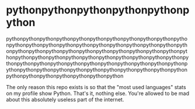 # pythonpythonpythonpythonpythonpython
pythonpythonpythonpythonpythonpythonpythonpythonpythonpythonpythonpythonpythonpythonpythonpythonpythonpythonpythonpythonpythonpythonpythonpythonpythonpythonpythonpythonpythonpythonpythonpythonpythonpythonpythonpythonpythonpythonpythonpythonpythonpythonpythonpythonpythonpythonpythonpythonpythonpythonpythonpythonpythonpythonpythonpythonpythonpythonpythonpythonpythonpythonpythonpythonpythonpythonpythonpythonpythonpythonpythonpython
  
  
  
  
  
  
  
  
  
  
  
  
  
  
  
  
  
  
  
  
  
  
  
  
  
  
  
  
  
  
  
  
  
  
  
  
  
  
  
  
  
  
  
  
  
  
  
  
  
  
  
  
  
  
  
  
  
  
  
  
  
  
The only reason this repo exists is so that the "most used languages" stats on my profile show Python. That's it, nothing else. You're allowed to be mad about this absolutely useless part of the internet.
